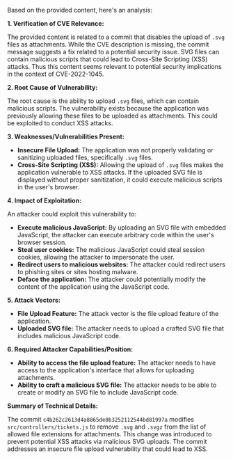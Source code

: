 Based on the provided content, here's an analysis:

**1. Verification of CVE Relevance:**

The provided content is related to a commit that disables the upload of `.svg` files as attachments. While the CVE description is missing, the commit message suggests a fix related to a potential security issue. SVG files can contain malicious scripts that could lead to Cross-Site Scripting (XSS) attacks. Thus this content seems relevant to potential security implications in the context of CVE-2022-1045.

**2. Root Cause of Vulnerability:**

The root cause is the ability to upload `.svg` files, which can contain malicious scripts. The vulnerability exists because the application was previously allowing these files to be uploaded as attachments. This could be exploited to conduct XSS attacks.

**3. Weaknesses/Vulnerabilities Present:**

*   **Insecure File Upload:** The application was not properly validating or sanitizing uploaded files, specifically `.svg` files.
*   **Cross-Site Scripting (XSS):** Allowing the upload of `.svg` files makes the application vulnerable to XSS attacks. If the uploaded SVG file is displayed without proper sanitization, it could execute malicious scripts in the user's browser.

**4. Impact of Exploitation:**

An attacker could exploit this vulnerability to:

*   **Execute malicious JavaScript:** By uploading an SVG file with embedded JavaScript, the attacker can execute arbitrary code within the user's browser session.
*   **Steal user cookies:** The malicious JavaScript could steal session cookies, allowing the attacker to impersonate the user.
*   **Redirect users to malicious websites:** The attacker could redirect users to phishing sites or sites hosting malware.
*   **Deface the application:** The attacker could potentially modify the content of the application using the JavaScript code.

**5. Attack Vectors:**

*   **File Upload Feature:** The attack vector is the file upload feature of the application.
*   **Uploaded SVG file:** The attacker needs to upload a crafted SVG file that includes malicious JavaScript code.

**6. Required Attacker Capabilities/Position:**

*   **Ability to access the file upload feature:** The attacker needs to have access to the application's interface that allows for uploading attachments.
*   **Ability to craft a malicious SVG file:** The attacker needs to be able to create or modify an SVG file to include JavaScript code.

**Summary of Technical Details:**

The commit `c4b262c2613d4a8865de0b3252112544bd81997a` modifies `src/controllers/tickets.js` to remove `.svg` and `.svgz` from the list of allowed file extensions for attachments. This change was introduced to prevent potential XSS attacks via malicious SVG uploads. The commit addresses an insecure file upload vulnerability that could lead to XSS.